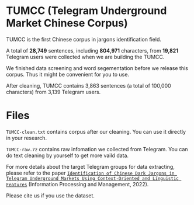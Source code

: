 # TUMCC (Telegram Underground Market Chinese Corpus)

TUMCC is the first Chinese corpus in jargons identification field. 

A total of **28,749** sentences, including **804,971** characters, from **19,821** Telegram users were collected when we are building the TUMCC.

We finished data screening and word segementation before we release this corpus. Thus it might be convenient for you to use.

After cleaning, TUMCC contains 3,863 sentences (a total of 100,000 characters) from 3,139 Telegram users.

# Files

``TUMCC-clean.txt`` contains corpus after our cleaning. You can use it directly in your research.

``TUMCC-raw.7z`` contains raw infomation we collected from Telegram. You can do text cleaning by yourself to get more vaild data.

For more details about the target Telegram groups for data extracting, please refer to the paper [`Identification of Chinese Dark Jargons in Telegram Underground Markets Using Context-Oriented and Linguistic Features`](https://doi.org/10.1016/j.ipm.2022.103033) (Information Processing and Management, 2022).

Please cite us if you use the dataset.
